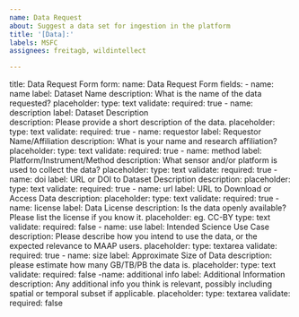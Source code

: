 ```yaml
---
name: Data Request
about: Suggest a data set for ingestion in the platform
title: '[Data]:'
labels: MSFC
assignees: freitagb, wildintellect

---
```

title: Data Request Form
form: 
    name: Data Request Form
    fields:
        - name: name
            label: Dataset Name
            description: What is the name of the data requested?
            placeholder:
            type: text
            validate:
                required: true
        - name: description
            label: Dataset Description     
            description: Please provide a short description of the data.
            placeholder:
            type: text
            validate:
                required: true
        - name: requestor
            label: Requestor Name/Affiliation
            description: What is your name and research affiliation?
            placeholder:
            type: text
            validate:
                required: true
        - name: method
            label: Platform/Instrument/Method
            description: What sensor and/or platform is used to collect the data?
            placeholder:
            type: text
            validate:
                required: true
        - name: doi
            label: URL or DOI to Dataset Description
            description:
            placeholder:
            type: text
            validate:
                required: true
        - name: url
            label: URL to Download or Access Data
            description:
            placeholder:
            type: text
            validate:
                required: true
        - name: license
            label: Data License
            description: Is the data openly available? Please list the license if you know it.
            placeholder: eg. CC-BY
            type: text
            validate:
                required: false
        - name: use
            label: Intended Science Use Case
            description: Please describe how you intend to use the data, or the expected relevance to MAAP users.
            placeholder:
            type: textarea
            validate:
                required: true
        - name: size
            label: Approximate Size of Data
            description: please estimate how many GB/TB/PB the data is.
            placeholder:
            type: text
            validate:
                required: false
        -name: additional info
            label: Additional Information
            description: Any additional info you think is relevant, possibly including spatial or temporal subset if applicable.
            placeholder:
            type: textarea
            validate:
                required: false
